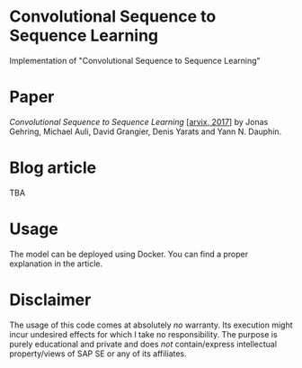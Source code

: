 # Convolutional Sequence to Sequence Learning
Implementation of "Convolutional Sequence to Sequence Learning"

# Paper
*Convolutional Sequence to Sequence Learning* [[arvix, 2017](https://arxiv.org/abs/1705.03122)] by Jonas Gehring, Michael Auli, David Grangier, Denis Yarats and Yann N. Dauphin.

# Blog article
TBA

# Usage
The model can be deployed using Docker. You can find a proper explanation in the article.

# Disclaimer
The usage of this code comes at absolutely *no* warranty. Its execution might incur undesired effects for which I take no responsibility.
The purpose is purely educational and private and does *not* contain/express intellectual property/views of SAP SE or any of its affiliates.